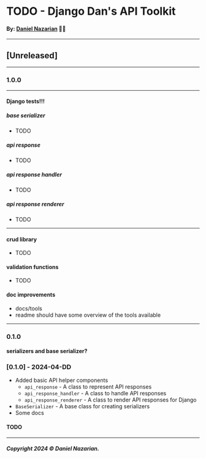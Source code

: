 # TODO - Django Dan's API Toolkit
#### By: [Daniel Nazarian](https://danielnazarian) 🐧👹

-------------------------------------------------------
## [Unreleased]
-----
### 1.0.0


-----
#### Django tests!!!


##### base serializer
- TODO


##### api response
- TODO


##### api response handler
- TODO


##### api response renderer
- TODO


-----

#### crud library
- TODO


#### validation functions
- TODO


#### doc improvements
- docs/tools
- readme should have some overview of the tools available



-----
### 0.1.0




#### serializers and base serializer?




### [0.1.0] - 2024-04-DD
- Added basic API helper components
    - `api_response` - A class to represent API responses
    - `api_response_handler` - A class to handle API responses
    - `api_response_renderer` - A class to render API responses for Django
- `BaseSerializer` - A base class for creating serializers
- Some docs
#### TODO

-------------------------------------------------------

##### Copyright 2024 © Daniel Nazarian.
